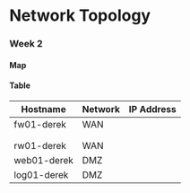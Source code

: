 # Network Topology

### Week 2 

#### Map





#### Table 

| Hostname    | Network | IP Address |
| ----------- | ------- | ---------- |
| fw01-derek  | WAN     |            |
|             |         |            |
|             |         |            |
| rw01-derek  | WAN     |            |
| web01-derek | DMZ     |            |
| log01-derek | DMZ     |            |

